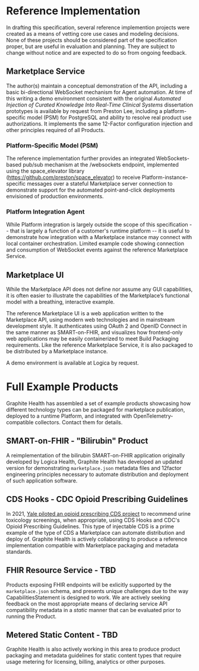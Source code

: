 # Reference Implementation

In drafting this specification, several reference implemention projects were created as a means of vetting core use cases and modeling decisions. None of these projects should be considered part of the specification proper, but are useful in evaluation and planning. They are subject to change without notice and are expected to do so from ongoing feedback.

## Marketplace Service
The author(s) maintain a conceptual demonstration of the API, including a basic bi-directional WebSocket mechanism for Agent automation. At time of this writing a demo environment consistent with the original _Automated Injection of Curated Knowledge Into Real-Time Clinical Systems_ dissertation prototypes is available by request from Preston Lee, including a platform-specific model (PSM) for PostgreSQL and ability to resolve real product use authorizations. It implements the same 12-Factor configuration injection and other principles required of all Products.

### Platform-Specific Model (PSM)


The reference implementation further provides an integrated WebSockets-based pub/sub mechanism at the /websockets endpoint, implemented using the space_elevator library (https://github.com/preston/space_elevator) to receive Platform-instance-specific messages over a stateful Marketplace server connection to demonstrate support for the automated point-and-click deployments envisioned of production environments.
### Platform Integration Agent
While Platform integration is largely outside the scope of this specification -- that is largely a function of a customer's runtime platform -- it is useful to demonstrate how integration with a Marketplace instance may connect with local container orchestration. Limited example code showing connection and consumption of WebSocket events against the reference Marketplace Service.
## Marketplace UI

While the Marketplace API does not define nor assume any GUI capabilities, it is often easier to illustrate the capabilities of the Marketplace’s functional model with a breathing, interactive example.

The reference Marketplace UI is a web application written to the Marketplace API, using modern web technologies and in mainstream development style. It authenticates using OAuth 2 and OpenID Connect in the same manner as SMART-on-FHIR, and visualizes how frontend-only web applications may be easily containerized to meet Build Packaging requirements. Like the reference Marketplace Service, it is also packaged to be distributed by a Marketplace instance.

A demo environment is available at Logica by request.

# Full Example Products
Graphite Health has assembled a set of example products showcasing how different technology types can be packaged for marketplace publication, deployed to a runtime Platform, and integrated with OpenTelemetry-compatible collectors. Contact them for details.
## SMART-on-FHIR - "Bilirubin" Product

A reimplementation of the bilirubin SMART-on-FHIR application originally developed by Logica Health, Graphite Health has developed an updated version for demonstrating `marketplace.json` metadata files and 12factor engineering principles necessary to automate distribution and deployment of such application software.

## CDS Hooks - CDC Opioid Prescribing Guidelines

In 2021, [Yale piloted an opioid prescribing CDS project](https://oncprojectracking.healthit.gov/wiki/display/TechLabSC/Electronic+Clinical+Decision+Support+%28CDS%29+Tools+that+Support+the+Implementation+of+the+CDC+Guideline+for+Prescribing+Opioids+for+Chronic+Pain) to recommend urine toxicology screenings, when appropriate, using CDS Hooks and CDC's Opioid Prescribing Guidelines. This type of injectable CDS is a prime example of the type of CDS a Marketplace can automate distribution and deploy of. Graphite Health is actively collaborating to produce a reference implementation compatible with Marketplace packaging and metadata standards.

## FHIR Resource Service - TBD

Products exposing FHIR endpoints will be exlicitly supported by the `marketplace.json` schema, and presents unique challenges due to the way CapabilitiesStatement is designed to work. We are actively seeking feedback on the most appropriate means of declaring service API compatibility metadata in a *static* manner that can be evaluated prior to running the Product.

## Metered Static Content - TBD
Graphite Health is also actively working in this area to produce product packaging and metadata guidelines for static content types that require usage metering for licensing, billing, analytics or other purposes.